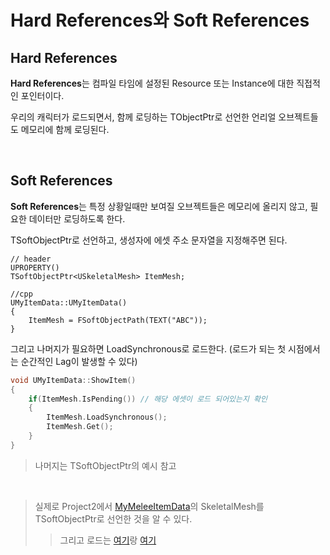 # Hard References와 Soft References
## Hard References
**Hard References**는 컴파일 타임에 설정된 Resource 또는 Instance에 대한 직접적인 포인터이다.

우리의 캐릭터가 로드되면서, 함께 로딩하는 TObjectPtr로 선언한 언리얼 오브젝트들도 메모리에 함께 로딩된다.

<br/>

## Soft References 
**Soft References**는 특정 상황일때만 보여질 오브젝트들은 메모리에 올리지 않고, 필요한 데이터만 로딩하도록 한다.

TSoftObjectPtr로 선언하고, 생성자에 에셋 주소 문자열을 지정해주면 된다.
```
// header
UPROPERTY()
TSoftObjectPtr<USkeletalMesh> ItemMesh;

//cpp
UMyItemData::UMyItemData()
{
    ItemMesh = FSoftObjectPath(TEXT("ABC"));
}
```
그리고 나머지가 필요하면 LoadSynchronous로 로드한다. (로드가 되는 첫 시점에서는 순간적인 Lag이 발생할 수 있다)
```cpp
void UMyItemData::ShowItem()
{
    if(ItemMesh.IsPending()) // 해당 에셋이 로드 되어있는지 확인
    {
        ItemMesh.LoadSynchronous();
        ItemMesh.Get();
    }
}
```


> 나머지는 TSoftObjectPtr의 예시 참고

<br/>

> 실제로 Project2에서 [MyMeleeItemData](https://github.com/cubee021/PlayAround_d/blob/6a66bd3d4e237ea7ade11b80969ebcb1617ad1be/Project2/Item/MyMeleeItemData.h#L28)의 SkeletalMesh를 TSoftObjectPtr로 선언한 것을 알 수 있다.
>
>> 그리고 로드는 [여기](https://github.com/cubee021/PlayAround_d/blob/6a66bd3d4e237ea7ade11b80969ebcb1617ad1be/Project2/Item/MyItemBox.cpp#L116)랑
[ 여기](https://github.com/cubee021/PlayAround_d/blob/main/Project2/Character/MyCharacterBase.cpp#L349)
